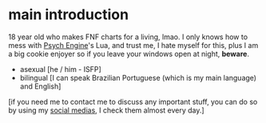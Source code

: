 # main introduction
18 year old who makes FNF charts for a living, lmao.
I only knows how to mess with [Psych Engine](https://github.com/ShadowMario/FNF-PsychEngine)'s Lua, and trust me, I hate myself for this, plus I am a big cookie enjoyer so if you leave your windows open at night, **beware**.

- asexual [he / him - ISFP]
- bilingual [I can speak Brazilian Portuguese (which is my main language) and English]

[if you need me to contact me to discuss any important stuff, you can do so by using my [social medias](https://linktr.ee/twizinho), I check them almost every day.]
